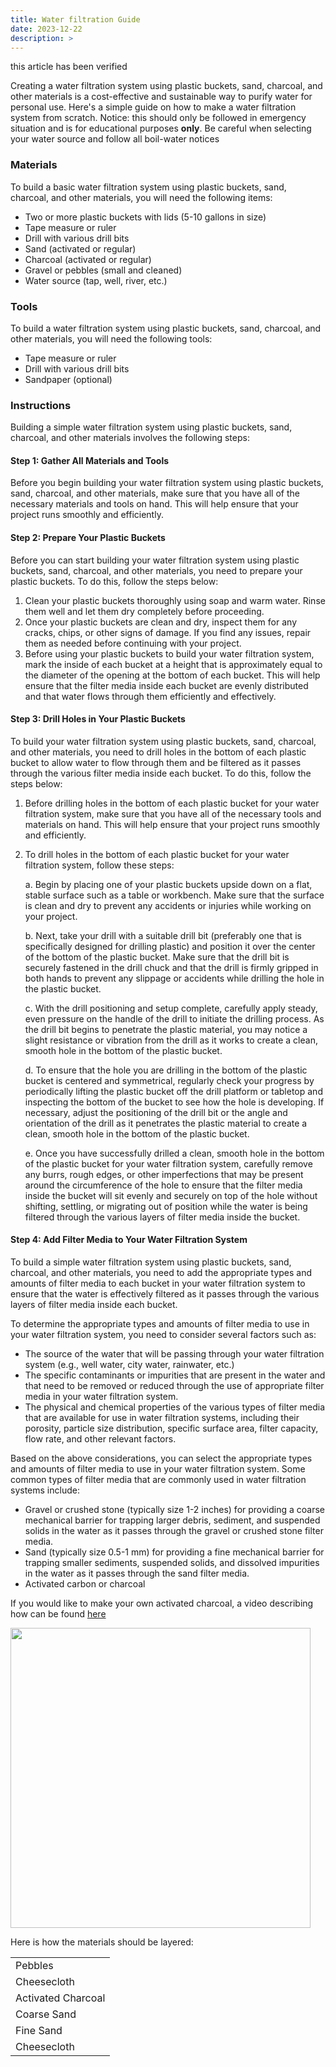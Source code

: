 ```yaml
---
title: Water filtration Guide 
date: 2023-12-22
description: >
---
```

this article has been verified <i class="fas fa-check"></i>

Creating a water filtration system using plastic buckets, sand, charcoal, and other materials is a cost-effective and sustainable way to purify water for personal use. Here's a simple guide on how to make a water filtration system from scratch. Notice: this should only be followed in emergency situation and is for educational purposes **only**. Be careful when selecting your water source and follow all boil-water notices

### Materials

To build a basic water filtration system using plastic buckets, sand, charcoal, and other materials, you will need the following items:

* Two or more plastic buckets with lids (5-10 gallons in size)
* Tape measure or ruler
* Drill with various drill bits
* Sand (activated or regular)
* Charcoal (activated or regular)
* Gravel or pebbles (small and cleaned)
* Water source (tap, well, river, etc.)

### Tools

To build a water filtration system using plastic buckets, sand, charcoal, and other materials, you will need the following tools:

* Tape measure or ruler
* Drill with various drill bits
* Sandpaper (optional)

### Instructions

Building a simple water filtration system using plastic buckets, sand, charcoal, and other materials involves the following steps:

#### Step 1: Gather All Materials and Tools
Before you begin building your water filtration system using plastic buckets, sand, charcoal, and other materials, make sure that you have all of the necessary materials and tools on hand. This will help ensure that your project runs smoothly and efficiently.

#### Step 2: Prepare Your Plastic Buckets
Before you can start building your water filtration system using plastic buckets, sand, charcoal, and other materials, you need to prepare your plastic buckets. To do this, follow the steps below:

1. Clean your plastic buckets thoroughly using soap and warm water. Rinse them well and let them dry completely before proceeding.
2. Once your plastic buckets are clean and dry, inspect them for any cracks, chips, or other signs of damage. If you find any issues, repair them as needed before continuing with your project.
3. Before using your plastic buckets to build your water filtration system, mark the inside of each bucket at a height that is approximately equal to the diameter of the opening at the bottom of each bucket. This will help ensure that the filter media inside each bucket are evenly distributed and that water flows through them efficiently and effectively.

#### Step 3: Drill Holes in Your Plastic Buckets
To build your water filtration system using plastic buckets, sand, charcoal, and other materials, you need to drill holes in the bottom of each plastic bucket to allow water to flow through them and be filtered as it passes through the various filter media inside each bucket. To do this, follow the steps below:

1. Before drilling holes in the bottom of each plastic bucket for your water filtration system, make sure that you have all of the necessary tools and materials on hand. This will help ensure that your project runs smoothly and efficiently.
2. To drill holes in the bottom of each plastic bucket for your water filtration system, follow these steps:

   a. Begin by placing one of your plastic buckets upside down on a flat, stable surface such as a table or workbench. Make sure that the surface is clean and dry to prevent any accidents or injuries while working on your project.

   b. Next, take your drill with a suitable drill bit (preferably one that is specifically designed for drilling plastic) and position it over the center of the bottom of the plastic bucket. Make sure that the drill bit is securely fastened in the drill chuck and that the drill is firmly gripped in both hands to prevent any slippage or accidents while drilling the hole in the plastic bucket.

   c. With the drill positioning and setup complete, carefully apply steady, even pressure on the handle of the drill to initiate the drilling process. As the drill bit begins to penetrate the plastic material, you may notice a slight resistance or vibration from the drill as it works to create a clean, smooth hole in the bottom of the plastic bucket.

   d. To ensure that the hole you are drilling in the bottom of the plastic bucket is centered and symmetrical, regularly check your progress by periodically lifting the plastic bucket off the drill platform or tabletop and inspecting the bottom of the bucket to see how the hole is developing. If necessary, adjust the positioning of the drill bit or the angle and orientation of the drill as it penetrates the plastic material to create a clean, smooth hole in the bottom of the plastic bucket.

   e. Once you have successfully drilled a clean, smooth hole in the bottom of the plastic bucket for your water filtration system, carefully remove any burrs, rough edges, or other imperfections that may be present around the circumference of the hole to ensure that the filter media inside the bucket will sit evenly and securely on top of the hole without shifting, settling, or migrating out of position while the water is being filtered through the various layers of filter media inside the bucket.

#### Step 4: Add Filter Media to Your Water Filtration System
To build a simple water filtration system using plastic buckets, sand, charcoal, and other materials, you need to add the appropriate types and amounts of filter media to each bucket in your water filtration system to ensure that the water is effectively filtered as it passes through the various layers of filter media inside each bucket.

To determine the appropriate types and amounts of filter media to use in your water filtration system, you need to consider several factors such as:

* The source of the water that will be passing through your water filtration system (e.g., well water, city water, rainwater, etc.)
* The specific contaminants or impurities that are present in the water and that need to be removed or reduced through the use of appropriate filter media in your water filtration system.
* The physical and chemical properties of the various types of filter media that are available for use in water filtration systems, including their porosity, particle size distribution, specific surface area, filter capacity, flow rate, and other relevant factors.

Based on the above considerations, you can select the appropriate types and amounts of filter media to use in your water filtration system. Some common types of filter media that are commonly used in water filtration systems include:

* Gravel or crushed stone (typically size 1-2 inches) for providing a coarse mechanical barrier for trapping larger debris, sediment, and suspended solids in the water as it passes through the gravel or crushed stone filter media.
* Sand (typically size 0.5-1 mm) for providing a fine mechanical barrier for trapping smaller sediments, suspended solids, and dissolved impurities in the water as it passes through the sand filter media.
* Activated carbon or charcoal

If you would like to make your own activated charcoal, a video describing how can be found [here](https://www.youtube.com/watch?v=URSXs6eAguA)

<img src="/home/caelen/Code/git/redesigned-enigma/content/en/OSI.png" width="480"/>

Here is how the materials should be layered:

|  |
|----------------|
|Pebbles|
|Cheesecloth|
| Activated Charcoal|
| Coarse Sand |
|Fine Sand  |
| Cheesecloth|
